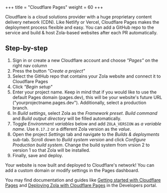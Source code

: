 +++
title = "Cloudflare Pages"
weight = 60
+++

Cloudflare is a cloud solutions provider with a huge proprietary content delivery network (CDN). Like Netlify or Vercel, Cloudflare Pages makes the deployment process flexible and easy. You can add a GitHub repo to the service and build & host Zola-based websites after each PR automatically. 

## Step-by-step

1. Sign in or create a new Cloudflare account and choose _"Pages"_ on the right nav column
2. Press the button _"Create a project"_
3. Select the GitHub repo that contains your Zola website and connect it to Cloudflare Pages
4. Click _"Begin setup"_
5. Enter your project name. Keep in mind that if you would like to use the default Pages domain (pages.dev), this will be your website's future URL ("yourprojectname.pages.dev"). Additionally, select a production branch.
6. In _Build settings_, select Zola as the _Framework preset_. _Build command_ and _Build output directory_ will be filled automatically. 
7. Toggle _Environment variables_ below and add `ZOLA_VERSION` as _a variable name_. Use `0.17.2` or a different Zola version as the _value_.
8. Open the project _Settings_ tab and navigate to the _Builds & deployments_ sub-tab. Scroll down to _Build system version_ and click _Configure Production build system_. Change the build system from vrsion 2 to version 1 so that Zola will be installed.
9. Finally, save and deploy.

Your website is now built and deployed to Cloudflare's network! You can add a custom domain or modify settings in the Pages dashboard.

You may find documentation and guides like [Getting started with Cloudflare Pages](https://developers.cloudflare.com/pages/getting-started) and
[Deploying Zola with Cloudflare Pages](https://developers.cloudflare.com/pages/how-to/deploy-a-zola-site#deploying-with-cloudflare-pages) in the Developers portal. 
